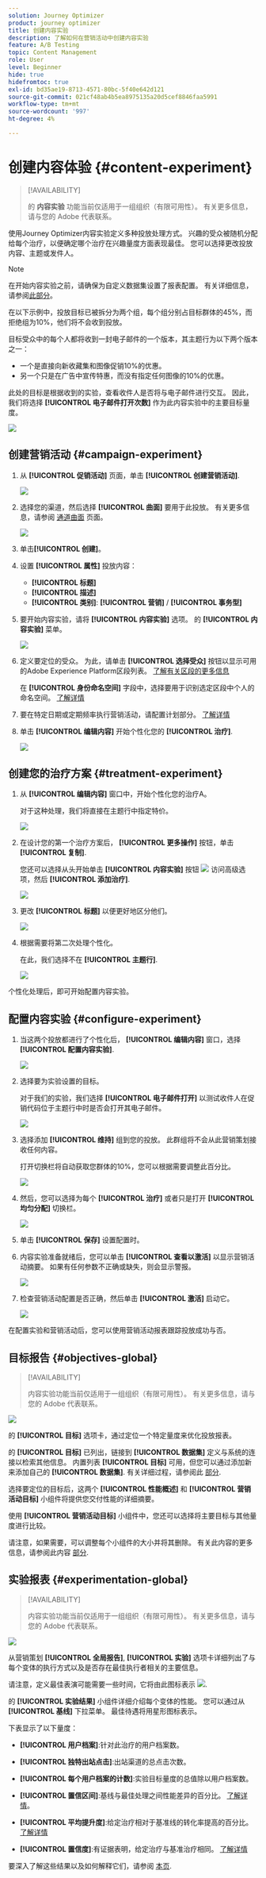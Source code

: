 ```yaml
---
solution: Journey Optimizer
product: journey optimizer
title: 创建内容实验
description: 了解如何在营销活动中创建内容实验
feature: A/B Testing
topic: Content Management
role: User
level: Beginner
hide: true
hidefromtoc: true
exl-id: bd35ae19-8713-4571-80bc-5f40e642d121
source-git-commit: 021cf48ab4b5ea8975135a20d5cef8846faa5991
workflow-type: tm+mt
source-wordcount: '997'
ht-degree: 4%

---
```


# 创建内容体验 {#content-experiment}

>[!AVAILABILITY]
>
>的 **内容实验** 功能当前仅适用于一组组织（有限可用性）。 有关更多信息，请与您的 Adobe 代表联系。

使用Journey Optimizer内容实验定义多种投放处理方式。 兴趣的受众被随机分配给每个治疗，以便确定哪个治疗在兴趣量度方面表现最佳。 您可以选择更改投放内容、主题或发件人。

>[!NOTE]
>
>在开始内容实验之前，请确保为自定义数据集设置了报表配置。 有关详细信息，请参阅[此部分](reporting-configuration.md)。

在以下示例中，投放目标已被拆分为两个组，每个组分别占目标群体的45%，而拒绝组为10%，他们将不会收到投放。

目标受众中的每个人都将收到一封电子邮件的一个版本，其主题行为以下两个版本之一：

* 一个是直接向新收藏集和图像促销10%的优惠。
* 另一个只是在广告中宣传特惠，而没有指定任何图像的10%的优惠。

此处的目标是根据收到的实验，查看收件人是否将与电子邮件进行交互。 因此，我们将选择 **[!UICONTROL 电子邮件打开次数]** 作为此内容实验中的主要目标量度。

![](assets/content_experiment.png)

## 创建营销活动 {#campaign-experiment}

1. 从 **[!UICONTROL 促销活动]** 页面，单击 **[!UICONTROL 创建营销活动]**.

   ![](assets/content_experiment_1.png)

1. 选择您的渠道，然后选择 **[!UICONTROL 曲面]** 要用于此投放。 有关更多信息，请参阅 [通道曲面](../configuration/channel-surfaces.md) 页面。

   ![](assets/content_experiment_2.png)

1. 单击&#x200B;**[!UICONTROL 创建]**。

1. 设置 **[!UICONTROL 属性]** 投放内容：
   * **[!UICONTROL 标题]**
   * **[!UICONTROL 描述]**
   * **[!UICONTROL 类别]**: **[!UICONTROL 营销]** / **[!UICONTROL 事务型]**

1. 要开始内容实验，请将 **[!UICONTROL 内容实验]** 选项。 的 **[!UICONTROL 内容实验]** 菜单。

   ![](assets/content_experiment_3.png)

1. 定义要定位的受众。 为此，请单击 **[!UICONTROL 选择受众]** 按钮以显示可用的Adobe Experience Platform区段列表。 [了解有关区段的更多信息](../segment/about-segments.md)

   在 **[!UICONTROL 身份命名空间]** 字段中，选择要用于识别选定区段中个人的命名空间。 [了解详情](get-started-experiment.md#content-experiment-work)

1. 要在特定日期或定期频率执行营销活动，请配置计划部分。 [了解详情](create-campaign.md)

1. 单击 **[!UICONTROL 编辑内容]** 开始个性化您的 **[!UICONTROL 治疗]**.

   ![](assets/content_experiment_4.png)

## 创建您的治疗方案 {#treatment-experiment}

1. 从 **[!UICONTROL 编辑内容]** 窗口中，开始个性化您的治疗A。

   对于这种处理，我们将直接在主题行中指定特价。

   ![](assets/content_experiment_5.png)

1. 在设计您的第一个治疗方案后， **[!UICONTROL 更多操作]** 按钮，单击 **[!UICONTROL 复制]**.

   您还可以选择从头开始单击 **[!UICONTROL 内容实验]** 按钮 ![](assets/content_experiment_16.png) 访问高级选项，然后 **[!UICONTROL 添加治疗]**.

   ![](assets/content_experiment_7.png)

1. 更改 **[!UICONTROL 标题]** 以便更好地区分他们。

   ![](assets/content_experiment_8.png)

1. 根据需要将第二次处理个性化。

   在此，我们选择不在 **[!UICONTROL 主题行]**.

   ![](assets/content_experiment_9.png)

个性化处理后，即可开始配置内容实验。

## 配置内容实验 {#configure-experiment}

1. 当这两个投放都进行了个性化后， **[!UICONTROL 编辑内容]** 窗口，选择 **[!UICONTROL 配置内容实验]**.

   ![](assets/content_experiment_10.png)

1. 选择要为实验设置的目标。

   对于我们的实验，我们选择 **[!UICONTROL 电子邮件打开]** 以测试收件人在促销代码位于主题行中时是否会打开其电子邮件。

   ![](assets/content_experiment_11.png)

1. 选择添加 **[!UICONTROL 维持]** 组到您的投放。 此群组将不会从此营销策划接收任何内容。

   打开切换栏将自动获取您群体的10%，您可以根据需要调整此百分比。

   ![](assets/content_experiment_12.png)

1. 然后，您可以选择为每个 **[!UICONTROL 治疗]** 或者只是打开 **[!UICONTROL 均匀分配]** 切换栏。

   ![](assets/content_experiment_13.png)

1. 单击 **[!UICONTROL 保存]** 设置配置时。

1. 内容实验准备就绪后，您可以单击 **[!UICONTROL 查看以激活]** 以显示营销活动摘要。 如果有任何参数不正确或缺失，则会显示警报。

   ![](assets/content_experiment_15.png)

1. 检查营销活动配置是否正确，然后单击 **[!UICONTROL 激活]** 启动它。

   ![](assets/content_experiment_14.png)

在配置实验和营销活动后，您可以使用营销活动报表跟踪投放成功与否。

## 目标报告 {#objectives-global}

>[!AVAILABILITY]
>
>内容实验功能当前仅适用于一组组织（有限可用性）。 有关更多信息，请与您的 Adobe 代表联系。

![](assets/performance_report.gif)

的 **[!UICONTROL 目标]** 选项卡，通过定位一个特定量度来优化投放报表。

的 **[!UICONTROL 目标]** 已列出，链接到 **[!UICONTROL 数据集]** 定义与系统的连接以检索其他信息。 内置列表 **[!UICONTROL 目标]** 可用，但您可以通过添加新来添加自己的 **[!UICONTROL 数据集]**. 有关详细过程，请参阅此 [部分](reporting-configuration.md).

选择要定位的目标后，这两个 **[!UICONTROL 性能概述]** 和 **[!UICONTROL 营销活动目标]** 小组件将提供您交付性能的详细摘要。

使用 **[!UICONTROL 营销活动目标]** 小组件中，您还可以选择将主要目标与其他量度进行比较。

请注意，如果需要，可以调整每个小组件的大小并将其删除。 有关此内容的更多信息，请参阅此内容 [部分](../reports/global-report.md#modify-dashboard).

## 实验报表 {#experimentation-global}

>[!AVAILABILITY]
>
>内容实验功能当前仅适用于一组组织（有限可用性）。 有关更多信息，请与您的 Adobe 代表联系。

![](assets/experimentation_report_3.png)

从营销策划 **[!UICONTROL 全局报告]**, **[!UICONTROL 实验]** 选项卡详细列出了与每个变体的执行方式以及是否存在最佳执行者相关的主要信息。

请注意，定义最佳表演可能需要一些时间，它将由此图标表示 ![](assets/experimentation_report_1.png).

的 **[!UICONTROL 实验结果]** 小组件详细介绍每个变体的性能。 您可以通过从 **[!UICONTROL 基线]** 下拉菜单。 最佳待遇将用星形图标表示。

下表显示了以下量度：

* **[!UICONTROL 用户档案]**:针对此治疗的用户档案数。

* **[!UICONTROL 独特出站点击]**:出站渠道的总点击次数。

* **[!UICONTROL 每个用户档案的计数]**:实验目标量度的总值除以用户档案数。

* **[!UICONTROL 置信区间]**:基线与最佳处理之间性能差异的百分比。 [了解详情](../campaigns/experiment-calculations.md#confidence-intervals)。

* **[!UICONTROL 平均提升度]**:给定治疗相对于基准线的转化率提高的百分比。 [了解详情](../campaigns/experiment-calculations.md#understand-lift)

* **[!UICONTROL 置信度]**:有证据表明，给定治疗与基准治疗相同。 [了解详情](../campaigns/experiment-calculations.md#understand-confidence)

要深入了解这些结果以及如何解释它们，请参阅 [本页](../campaigns/get-started-experiment.md#interpret-results).
